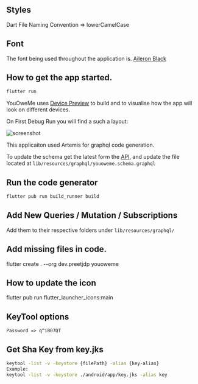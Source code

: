 ## Styles
Dart File Naming Convention => lowerCamelCase

## Font
The font being used throughout the application is.
[Aileron Black](https://open-foundry.com/fonts/aileron_black)

## How to get the app started.
```bash
flutter run
```
YouOweMe uses [Device Preview](https://pub.dev/packages/device_preview) to
build and to visualise how the app will look
on different devices.

On First Debug Run you will find a such a layout:

![screenshot](https://user-images.githubusercontent.com/27439197/76833208-efea3f00-6850-11ea-867a-231a47072f50.png)

This applicaiton used Artemis for graphql code generation.

To update the schema get the latest form the [API](https://youoweme-6c622.appspot.com/),
and update the file located at `lib/resources/graphql/youoweme.schema.graphql`

## Run the code generator
```bash
flutter pub run build_runner build
```

## Add New Queries / Mutation / Subscriptions
Add them to their respective folders under `lib/resources/graphql/`

## Add missing files in code.
flutter create . --org dev.preetjdp youoweme

## How to update the icon
flutter pub run flutter_launcher_icons:main

## KeyTool options
`Password => q^iB07QT `

## Get Sha Key from key.jks
```bash
keytool -list -v -keystore {filePath} -alias {key-alias}
Example:
keytool -list -v -keystore ./android/app/key.jks -alias key
```

